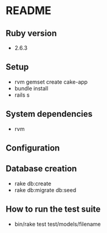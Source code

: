 # README

## Ruby version

*   2.6.3

## Setup

*   rvm gemset create cake-app
*   bundle install
*   rails s

## System dependencies

*   rvm

## Configuration

## Database creation

*   rake db:create
*   rake db:migrate db:seed

## How to run the test suite

*   bin/rake test test/models/filename
